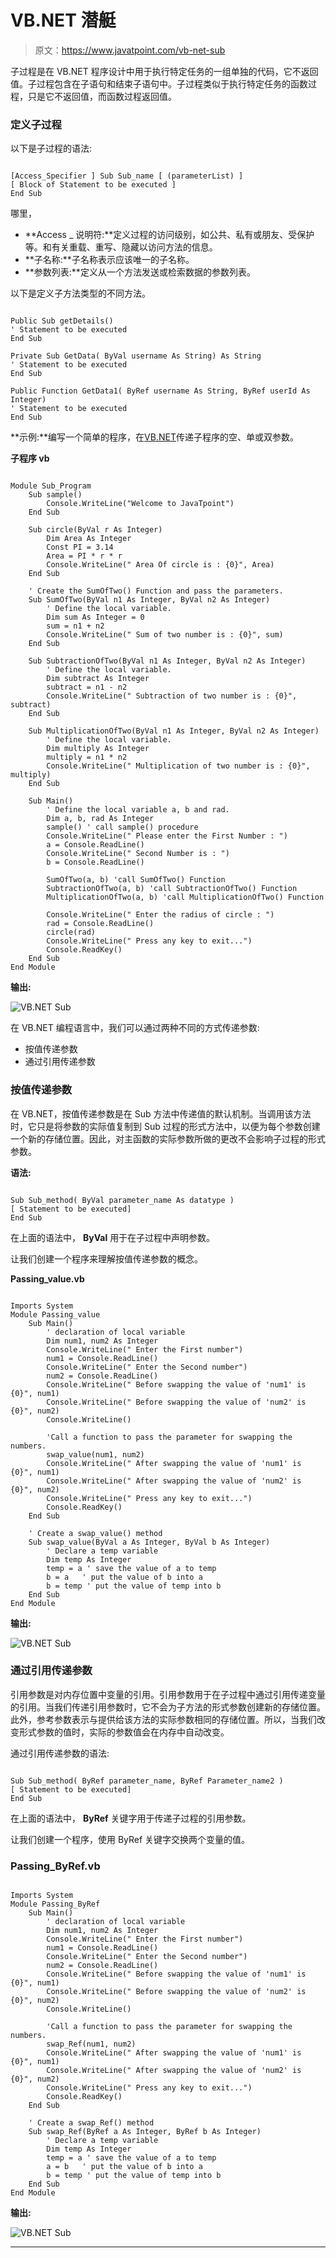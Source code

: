 # VB.NET 潜艇

> 原文：<https://www.javatpoint.com/vb-net-sub>

子过程是在 VB.NET 程序设计中用于执行特定任务的一组单独的代码，它不返回值。子过程包含在子语句和结束子语句中。子过程类似于执行特定任务的函数过程，只是它不返回值，而函数过程返回值。

### 定义子过程

以下是子过程的语法:

```

[Access_Specifier ] Sub Sub_name [ (parameterList) ] 
[ Block of Statement to be executed ]
End Sub

```

哪里，

*   **Access _ 说明符:**定义过程的访问级别，如公共、私有或朋友、受保护等。和有关重载、重写、隐藏以访问方法的信息。
*   **子名称:**子名称表示应该唯一的子名称。
*   **参数列表:**定义从一个方法发送或检索数据的参数列表。

以下是定义子方法类型的不同方法。

```

Public Sub getDetails()
' Statement to be executed
End Sub

Private Sub GetData( ByVal username As String) As String
' Statement to be executed
End Sub

Public Function GetData1( ByRef username As String, ByRef userId As Integer)
' Statement to be executed
End Sub

```

**示例:**编写一个简单的程序，在[VB.NET](https://www.javatpoint.com/vb-net)传递子程序的空、单或双参数。

**子程序 vb**

```

Module Sub_Program
    Sub sample()
        Console.WriteLine("Welcome to JavaTpoint")
    End Sub

    Sub circle(ByVal r As Integer)
        Dim Area As Integer
        Const PI = 3.14
        Area = PI * r * r
        Console.WriteLine(" Area Of circle is : {0}", Area)
    End Sub

    ' Create the SumOfTwo() Function and pass the parameters.
    Sub SumOfTwo(ByVal n1 As Integer, ByVal n2 As Integer)
        ' Define the local variable.
        Dim sum As Integer = 0
        sum = n1 + n2
        Console.WriteLine(" Sum of two number is : {0}", sum)
    End Sub

    Sub SubtractionOfTwo(ByVal n1 As Integer, ByVal n2 As Integer)
        ' Define the local variable.
        Dim subtract As Integer
        subtract = n1 - n2
        Console.WriteLine(" Subtraction of two number is : {0}", subtract)
    End Sub

    Sub MultiplicationOfTwo(ByVal n1 As Integer, ByVal n2 As Integer)
        ' Define the local variable.
        Dim multiply As Integer
        multiply = n1 * n2
        Console.WriteLine(" Multiplication of two number is : {0}", multiply)
    End Sub

    Sub Main()
        ' Define the local variable a, b and rad.
        Dim a, b, rad As Integer
        sample() ' call sample() procedure
        Console.WriteLine(" Please enter the First Number : ")
        a = Console.ReadLine()
        Console.WriteLine(" Second Number is : ")
        b = Console.ReadLine()

        SumOfTwo(a, b) 'call SumOfTwo() Function
        SubtractionOfTwo(a, b) 'call SubtractionOfTwo() Function
        MultiplicationOfTwo(a, b) 'call MultiplicationOfTwo() Function

        Console.WriteLine(" Enter the radius of circle : ")
        rad = Console.ReadLine()
        circle(rad)
        Console.WriteLine(" Press any key to exit...")
        Console.ReadKey()
    End Sub
End Module

```

**输出:**

![VB.NET Sub](img/1767f5b6b4587a0a6c59a872f392b9f0.png)

在 VB.NET 编程语言中，我们可以通过两种不同的方式传递参数:

*   按值传递参数
*   通过引用传递参数

### 按值传递参数

在 VB.NET，按值传递参数是在 Sub 方法中传递值的默认机制。当调用该方法时，它只是将参数的实际值复制到 Sub 过程的形式方法中，以便为每个参数创建一个新的存储位置。因此，对主函数的实际参数所做的更改不会影响子过程的形式参数。

**语法:**

```

Sub Sub_method( ByVal parameter_name As datatype )
[ Statement to be executed]
End Sub

```

在上面的语法中， **ByVal** 用于在子过程中声明参数。

让我们创建一个程序来理解按值传递参数的概念。

**Passing_value.vb**

```

Imports System
Module Passing_value
    Sub Main()
        ' declaration of local variable
        Dim num1, num2 As Integer
        Console.WriteLine(" Enter the First number")
        num1 = Console.ReadLine()
        Console.WriteLine(" Enter the Second number")
        num2 = Console.ReadLine()
        Console.WriteLine(" Before swapping the value of 'num1' is {0}", num1)
        Console.WriteLine(" Before swapping the value of 'num2' is {0}", num2)
        Console.WriteLine()

        'Call a function to pass the parameter for swapping the numbers.
        swap_value(num1, num2)
        Console.WriteLine(" After swapping the value of 'num1' is {0}", num1)
        Console.WriteLine(" After swapping the value of 'num2' is {0}", num2)
        Console.WriteLine(" Press any key to exit...")
        Console.ReadKey()
    End Sub

    ' Create a swap_value() method
    Sub swap_value(ByVal a As Integer, ByVal b As Integer)
        ' Declare a temp variable
        Dim temp As Integer
        temp = a ' save the value of a to temp
        b = a   ' put the value of b into a
        b = temp ' put the value of temp into b
    End Sub
End Module

```

**输出:**

![VB.NET Sub](img/88907f9b285ccfc5cf4b3d04f8a8b701.png)

### 通过引用传递参数

引用参数是对内存位置中变量的引用。引用参数用于在子过程中通过引用传递变量的引用。当我们传递引用参数时，它不会为子方法的形式参数创建新的存储位置。此外，参考参数表示与提供给该方法的实际参数相同的存储位置。所以，当我们改变形式参数的值时，实际的参数值会在内存中自动改变。

通过引用传递参数的语法:

```

Sub Sub_method( ByRef parameter_name, ByRef Parameter_name2 )
[ Statement to be executed]
End Sub

```

在上面的语法中， **ByRef** 关键字用于传递子过程的引用参数。

让我们创建一个程序，使用 ByRef 关键字交换两个变量的值。

### Passing_ByRef.vb

```

Imports System
Module Passing_ByRef
    Sub Main()
        ' declaration of local variable
        Dim num1, num2 As Integer
        Console.WriteLine(" Enter the First number")
        num1 = Console.ReadLine()
        Console.WriteLine(" Enter the Second number")
        num2 = Console.ReadLine()
        Console.WriteLine(" Before swapping the value of 'num1' is {0}", num1)
        Console.WriteLine(" Before swapping the value of 'num2' is {0}", num2)
        Console.WriteLine()

        'Call a function to pass the parameter for swapping the numbers.
        swap_Ref(num1, num2)
        Console.WriteLine(" After swapping the value of 'num1' is {0}", num1)
        Console.WriteLine(" After swapping the value of 'num2' is {0}", num2)
        Console.WriteLine(" Press any key to exit...")
        Console.ReadKey()
    End Sub

    ' Create a swap_Ref() method
    Sub swap_Ref(ByRef a As Integer, ByRef b As Integer)
        ' Declare a temp variable
        Dim temp As Integer
        temp = a ' save the value of a to temp
        a = b   ' put the value of b into a
        b = temp ' put the value of temp into b
    End Sub
End Module

```

**输出:**

![VB.NET Sub](img/08546e67cd5ba6a1c8f777972d281847.png)

* * *